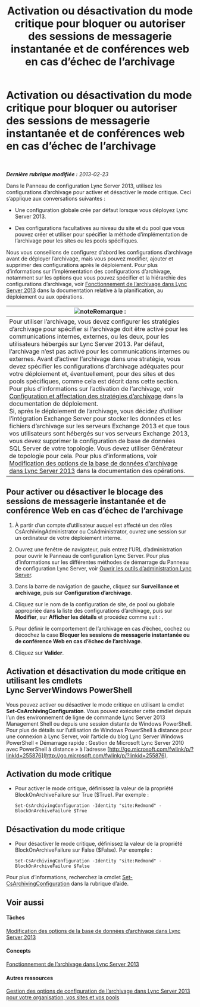 ﻿---
title: Activation ou désactivation du mode critique pour bloquer ou autoriser des sessions de messagerie instantanée et de conférences web en cas d’échec de l’archivage
TOCTitle: Activation ou désactivation du mode critique pour bloquer ou autoriser des sessions de messagerie instantanée et de conférences web en cas d’échec de l’archivage
ms:assetid: fafdcd2e-b778-4ed5-a25f-09208aa3b699
ms:mtpsurl: https://technet.microsoft.com/fr-fr/library/Gg182609(v=OCS.15)
ms:contentKeyID: 49299417
ms.date: 05/20/2016
mtps_version: v=OCS.15
ms.translationtype: HT
---

# Activation ou désactivation du mode critique pour bloquer ou autoriser des sessions de messagerie instantanée et de conférences web en cas d’échec de l’archivage

 

_**Dernière rubrique modifiée :** 2013-02-23_

Dans le Panneau de configuration Lync Server 2013, utilisez les configurations d’archivage pour activer et désactiver le mode critique. Ceci s’applique aux conversations suivantes :

  - Une configuration globale crée par défaut lorsque vous déployez Lync Server 2013.

  - Des configurations facultatives au niveau du site et du pool que vous pouvez créer et utiliser pour spécifier la méthode d’implémentation de l’archivage pour les sites ou les pools spécifiques.

Nous vous conseillons de configurez d’abord les configurations d’archivage avant de déployer l’archivage, mais vous pouvez modifier, ajouter et supprimer des configurations après le déploiement. Pour plus d’informations sur l’implémentation des configurations d’archivage, notamment sur les options que vous pouvez spécifier et la hiérarchie des configurations d’archivage, voir [Fonctionnement de l’archivage dans Lync Server 2013](lync-server-2013-how-archiving-works.md) dans la documentation relative à la planification, au déploiement ou aux opérations.

<table>
<thead>
<tr class="header">
<th><img src="images/Gg398920.note(OCS.15).gif" title="note" alt="note" />Remarque :</th>
</tr>
</thead>
<tbody>
<tr class="odd">
<td>Pour utiliser l’archivage, vous devez configurer les stratégies d’archivage pour spécifier si l’archivage doit être activé pour les communications internes, externes, ou les deux, pour les utilisateurs hébergés sur Lync Server 2013. Par défaut, l’archivage n’est pas activé pour les communications internes ou externes. Avant d’activer l’archivage dans une stratégie, vous devez spécifier les configurations d’archivage adéquates pour votre déploiement et, éventuellement, pour des sites et des pools spécifiques, comme cela est décrit dans cette section. Pour plus d’informations sur l’activation de l’archivage, voir <a href="lync-server-2013-configuring-and-assigning-archiving-policies.md">Configuration et affectation des stratégies d’archivage</a> dans la documentation de déploiement.<br />
Si, après le déploiement de l’archivage, vous décidez d’utiliser l’intégration Exchange Server pour stocker les données et les fichiers d’archivage sur les serveurs Exchange 2013 et que tous vos utilisateurs sont hébergés sur vos serveurs Exchange 2013, vous devez supprimer la configuration de base de données SQL Server de votre topologie. Vous devez utiliser Générateur de topologie pour cela. Pour plus d’informations, voir <a href="lync-server-2013-changing-archiving-database-options.md">Modification des options de la base de données d’archivage dans Lync Server 2013</a> dans la documentation des opérations.</td>
</tr>
</tbody>
</table>


## Pour activer ou désactiver le blocage des sessions de messagerie instantanée et de conférence Web en cas d’échec de l’archivage

1.  À partir d’un compte d’utilisateur auquel est affecté un des rôles CsArchivingAdministrator ou CsAdministrator, ouvrez une session sur un ordinateur de votre déploiement interne.

2.  Ouvrez une fenêtre de navigateur, puis entrez l’URL d’administration pour ouvrir le Panneau de configuration Lync Server. Pour plus d’informations sur les différentes méthodes de démarrage du Panneau de configuration Lync Server, voir [Ouvrir les outils d’administration Lync Server](lync-server-2013-open-lync-server-administrative-tools.md).

3.  Dans la barre de navigation de gauche, cliquez sur **Surveillance et archivage**, puis sur **Configuration d’archivage**.

4.  Cliquez sur le nom de la configuration de site, de pool ou globale appropriée dans la liste des configurations d’archivage, puis sur **Modifier**, sur **Afficher les détails** et procédez comme suit : .

5.  Pour définir le comportement de l’archivage en cas d’échec, cochez ou décochez la case **Bloquer les sessions de messagerie instantanée ou de conférence Web en cas d’échec de l’archivage**.

6.  Cliquez sur **Valider**.

## Activation et désactivation du mode critique en utilisant les cmdlets Lync ServerWindows PowerShell

Vous pouvez activer ou désactiver le mode critique en utilisant la cmdlet **Set-CsArchivingConfiguration**. Vous pouvez exécuter cette cmdlet depuis l’un des environnement de ligne de commande Lync Server 2013 Management Shell ou depuis une session distante de Windows PowerShell. Pour plus de détails sur l’utilisation de Windows PowerShell à distance pour une connexion à Lync Server, voir l’article du blog Lync Server Windows PowerShell « Démarrage rapide : Gestion de Microsoft Lync Server 2010 avec PowerShell à distance » à l’adresse [http://go.microsoft.com/fwlink/p/?linkId=255876](http://go.microsoft.com/fwlink/p/?linkid=255876).

## Activation du mode critique

  - Pour activer le mode critique, définissez la valeur de la propriété BlockOnArchiveFailure sur True ($True). Par exemple :
    
        Set-CsArchivingConfiguration -Identity "site:Redmond" -BlockOnArchiveFailure $True

## Désactivation du mode critique

  - Pour désactiver le mode critique, définissez la valeur de la propriété BlockOnArchiveFailure sur False ($False). Par exemple :
    
        Set-CsArchivingConfiguration -Identity "site:Redmond" -BlockOnArchiveFailure $False

Pour plus d’informations, recherchez la cmdlet [Set-CsArchivingConfiguration](https://docs.microsoft.com/en-us/powershell/module/skype/Set-CsArchivingConfiguration) dans la rubrique d’aide.

## Voir aussi

#### Tâches

[Modification des options de la base de données d’archivage dans Lync Server 2013](lync-server-2013-changing-archiving-database-options.md)  

#### Concepts

[Fonctionnement de l’archivage dans Lync Server 2013](lync-server-2013-how-archiving-works.md)  

#### Autres ressources

[Gestion des options de configuration de l’archivage dans Lync Server 2013 pour votre organisation, vos sites et vos pools](lync-server-2013-managing-archiving-configuration-options-for-your-organization-sites-and-pools.md)

